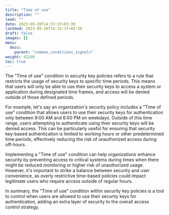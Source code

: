 ```yaml
---
title: "Time of use"
description: ""
lead: ""
date: 2023-09-20T14:33:37+03:30
lastmod: 2023-09-20T14:33:37+03:30
draft: false
images: []
menu:
  docs:
    parent: "common_conditions_signals"
weight: 42100
toc: true
---
```


The "Time of use" condition in security key policies refers to a rule that restricts the usage of security keys to specific time periods. This means that users will only be able to use their security keys to access a system or application during designated time frames, and access will be denied outside of those defined periods.

For example, let's say an organization's security policy includes a "Time of use" condition that allows users to use their security keys for authentication only between 9:00 AM and 6:00 PM on weekdays. Outside of this time range, users attempting to authenticate using their security keys will be denied access. This can be particularly useful for ensuring that security key-based authentication is limited to working hours or other predetermined time periods, effectively reducing the risk of unauthorized access during off-hours.

Implementing a "Time of use" condition can help organizations enhance security by preventing access to critical systems during times when there might be reduced monitoring or higher risk of unauthorized usage. However, it's important to strike a balance between security and user convenience, as overly restrictive time-based policies could impact legitimate users who require access outside of regular hours.

In summary, the "Time of use" condition within security key policies is a tool to control when users are allowed to use their security keys for authentication, adding an extra layer of security to the overall access control strategy.
